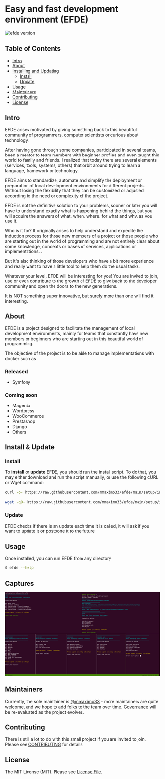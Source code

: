 # Easy and fast development environment (EFDE)

![efde version](https://img.shields.io/badge/version-v1.1.1-yellow.svg)

## Table of Contents

- [Intro](#intro)
- [About](#about)
- [Installing and Updating](#install--update)
  - [Install](#install)
  - [Update](#update)
- [Usage](#usage)
- [Maintainers](#maintainers)
- [Contributing](#contributing)
- [License](#license)

## Intro

EFDE arises motivated by giving something back to this beautiful community of programmers, computer scientists or curious about technology.

After having gone through some companies, participated in several teams, been a mentor to team members with beginner profiles and even taught this world to family and friends.
I realized that today there are several elements (services, tools, systems, others) that orbit around trying to learn a language, framework or technology.

EFDE aims to standardize, automate and simplify the deployment or preparation of local development environments for different projects. Without losing the flexibility that they can be customized or adjusted according to the need or complexity of the project.

EFDE is not the definitive solution to your problems, sooner or later you will have to understand exactly what is happening behind the things, but you will acquire the answers of what, when, where, for what and why, as you use it.

Who is it for?
It originally arises to help understand and expedite the induction process for those new members of a project or those people who are starting out in the world of programming and are not entirely clear about some knowledge, concepts or bases of services, applications or implementations. .

But it's also thinking of those developers who have a bit more experience and really want to have a little tool to help them do the usual tasks.

Whatever your level, EFDE will be interesting for you!
You are invited to join, use or even contribute to the growth of EFDE to give back to the developer community and open the doors to the new generations.

It is NOT something super innovative, but surely more than one will find it interesting.

## About

EFDE is a project designed to facilitate the management of local development environments, mainly for teams that constantly have new members or beginners who are starting out in this beautiful world of programming.

The objective of the project is to be able to manage implementations with docker such as

### Released ### 
- Symfony
### Coming soon ###
- Magento
- Wordpress
- WooCommerce
- Prestashop
- Django
- Others

## Install & Update

### Install

To **install** or **update** EFDE, you should run the install script. To do that, you may either download and run the script manually, or use the following cURL or Wget command:

```sh
curl -o- https://raw.githubusercontent.com/mmaximo33/efde/main/setup/install.sh | bash

wget -qO- https://raw.githubusercontent.com/mmaximo33/efde/main/setup/install.sh| bash
```

### Update 

EFDE checks if there is an update each time it is called, it will ask if you want to update it or postpone it to the future

## Usage

Once installed, you can run EFDE from any directory

```sh
$ efde --help
```

## Captures

![efde + symfony](documentation/images/efde_symfony.png)

## Maintainers

Currently, the sole maintainer is [@mmaximo33](https://github.com/mmaximo33) - more maintainers are quite welcome, and we hope to add folks to the team over time. [Governance](./documentation/GOVERNANCE.md) will be re-evaluated as the project evolves.

## Contributing

There is still a lot to do with this small project if you are invited to join.
Please see [CONTRIBUTING](./documentation/CONTRIBUTING.md) for details.

## License

The MIT License (MIT). Please see [License File](./LICENSE).
